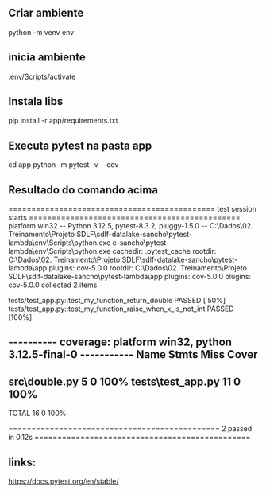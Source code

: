 
## Criar ambiente
python -m venv env

## inicia ambiente
.env/Scripts/activate

## Instala libs
pip install -r app/requirements.txt

## Executa pytest na pasta app
cd app
python -m pytest -v --cov

## Resultado do comando acima
============================================= test session starts ==============================================
platform win32 -- Python 3.12.5, pytest-8.3.2, pluggy-1.5.0 -- C:\Dados\02. Treinamento\Projeto SDLF\sdlf-datalake-sancho\pytest-lambda\env\Scripts\python.exe
e-sancho\pytest-lambda\env\Scripts\python.exe
cachedir: .pytest_cache
rootdir: C:\Dados\02. Treinamento\Projeto SDLF\sdlf-datalake-sancho\pytest-lambda\app
plugins: cov-5.0.0
rootdir: C:\Dados\02. Treinamento\Projeto SDLF\sdlf-datalake-sancho\pytest-lambda\app
plugins: cov-5.0.0
plugins: cov-5.0.0
collected 2 items

tests/test_app.py::test_my_function_return_double PASSED                                                  [ 50%]
tests/test_app.py::test_my_function_raise_when_x_is_not_int PASSED                                        [100%]

---------- coverage: platform win32, python 3.12.5-final-0 -----------
Name                Stmts   Miss  Cover
---------------------------------------
src\double.py           5      0   100%
tests\test_app.py      11      0   100%
---------------------------------------
TOTAL                  16      0   100%


============================================== 2 passed in 0.12s ===============================================

## links:
https://docs.pytest.org/en/stable/
